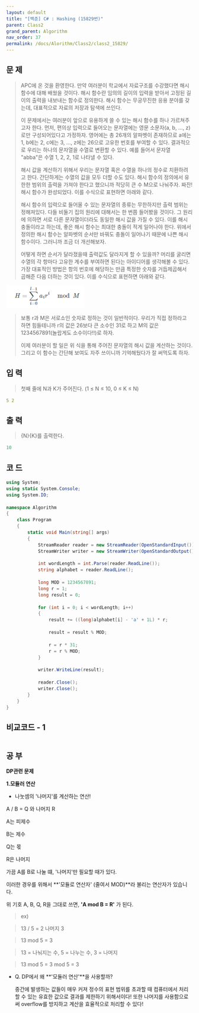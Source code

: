 ```yaml
---
layout: default
title: "[백준] C# : Hashing (15829번)"
parent: Class2
grand_parent: Algorithm
nav_order: 37
permalink: /docs/Alorithm/Class2/class2_15829/
---
```


## 문 제

> APC에 온 것을 환영한다. 만약 여러분이 학교에서 자료구조를 수강했다면 해시 함수에 대해 배웠을 것이다. 해시 함수란 임의의 길이의 입력을 받아서 고정된 길이의 출력을 내보내는 함수로 정의한다. 해시 함수는 무궁무진한 응용 분야를 갖는데, 대표적으로 자료의 저장과 탐색에 쓰인다.
>
> 이 문제에서는 여러분이 앞으로 유용하게 쓸 수 있는 해시 함수를 하나 가르쳐주고자 한다. 먼저, 편의상 입력으로 들어오는 문자열에는 영문 소문자(a, b, ..., z)로만 구성되어있다고 가정하자. 영어에는 총 26개의 알파벳이 존재하므로 a에는 1, b에는 2, c에는 3, ..., z에는 26으로 고유한 번호를 부여할 수 있다. 결과적으로 우리는 하나의 문자열을 수열로 변환할 수 있다. 예를 들어서 문자열 "abba"은 수열 1, 2, 2, 1로 나타낼 수 있다.
>
> 해시 값을 계산하기 위해서 우리는 문자열 혹은 수열을 하나의 정수로 치환하려고 한다. 간단하게는 수열의 값을 모두 더할 수도 있다. 해시 함수의 정의에서 유한한 범위의 출력을 가져야 한다고 했으니까 적당히 큰 수 M으로 나눠주자. 짜잔! 해시 함수가 완성되었다. 이를 수식으로 표현하면 아래와 같다.
>
> 해시 함수의 입력으로 들어올 수 있는 문자열의 종류는 무한하지만 출력 범위는 정해져있다. 다들 비둘기 집의 원리에 대해서는 한 번쯤 들어봤을 것이다. 그 원리에 의하면 서로 다른 문자열이더라도 동일한 해시 값을 가질 수 있다. 이를 해시 충돌이라고 하는데, 좋은 해시 함수는 최대한 충돌이 적게 일어나야 한다. 위에서 정의한 해시 함수는 알파벳의 순서만 바꿔도 충돌이 일어나기 때문에 나쁜 해시 함수이다. 그러니까 조금 더 개선해보자.
>
> 어떻게 하면 순서가 달라졌을때 출력값도 달라지게 할 수 있을까? 머리를 굴리면 수열의 각 항마다 고유한 계수를 부여하면 된다는 아이디어를 생각해볼 수 있다. 가장 대표적인 방법은 항의 번호에 해당하는 만큼 특정한 숫자를 거듭제곱해서 곱해준 다음 더하는 것이 있다. 이를 수식으로 표현하면 아래와 같다.

![](/assets/images/Hashing_15829.png)

> 보통 r과 M은 서로소인 숫자로 정하는 것이 일반적이다. 우리가 직접 정하라고 하면 힘들테니까 r의 값은 26보다 큰 소수인 31로 하고 M의 값은 1234567891(놀랍게도 소수이다!!)로 하자.
>
> 이제 여러분이 할 일은 위 식을 통해 주어진 문자열의 해시 값을 계산하는 것이다. 그리고 이 함수는 간단해 보여도 자주 쓰이니까 기억해뒀다가 잘 써먹도록 하자.

## 입 력

> 첫째 줄에 N과 K가 주어진다. (1 ≤ N ≤ 10, 0 ≤ K ≤ N)

```yaml
5 2
```

## 출 력

> {N}{K}를 출력한다.

```yaml
10
```

## 코 드

<div class="code-example" markdown="1">

```csharp
using System;
using static System.Console;
using System.IO;

namespace Algorithm
{
    class Program
    {
        static void Main(string[] args)
        {
            StreamReader reader = new StreamReader(OpenStandardInput());
            StreamWriter writer = new StreamWriter(OpenStandardOutput());

            int wordLength = int.Parse(reader.ReadLine());
            string alphabet = reader.ReadLine();

            long MOD = 1234567891;
            long r = 1;
            long result = 0;

            for (int i = 0; i < wordLength; i++)
            {
                result += ((long)alphabet[i] - 'a' + 1L) * r;

                result = result % MOD;

                r = r * 31;
                r = r % MOD;
            }

            writer.WriteLine(result);

            reader.Close();
            writer.Close();
        }
    }
}
```

</div>

## 비교코드 - 1

<div class="code-example" markdown="1">

```csharp


```

</div>

## 공 부

**DP관련 문제**

**1.모듈러 연산**

- 나눗셈의 '나머지'를 계산하는 연산!

A / B = Q 와 나머지 R

A는 피제수

B는 제수

Q는 몫

R은 나머지

가끔 A를 B로 나눌 떄, '나머지'만 필요할 때가 있다.

이러한 경우를 위해서 **'모듈로 연산자' (줄여서 MOD)**라 불리는 연산자가 있습니다.

위 기호 A, B, Q, R을 그대로 쓰면, **'A mod B = R'** 가 된다.

> ex)

> 13 / 5 = 2 나머지 3

> 13 mod 5 = 3

> 13 = 나눠지는 수, 5 = 나누는 수, 3 = 나머지

> 13 mod 5 = 3 mod 5 = 3

- Q. DP에서 왜 **'모듈러 연산'**을 사용할까?

  중간에 발생하는 값들이 매우 커져 정수의 표현 범위를 초과할 때 컴퓨터에서 처리할 수 있는 유효한 값으로 결과를 제한하기 위해서이다! 또한 나머지를 사용함으로써 overflow를 방지하고 계산을 효율적으로 처리할 수 있다!
